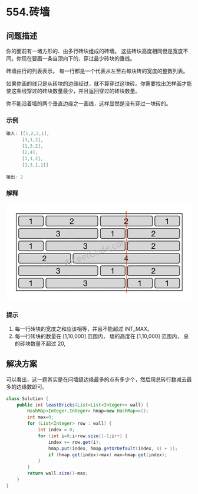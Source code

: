 # 554.砖墙

## 问题描述

你的面前有一堵方形的、由多行砖块组成的砖墙。 这些砖块高度相同但是宽度不同。你现在要画一条自顶向下的、穿过最少砖块的垂线。

砖墙由行的列表表示。 每一行都是一个代表从左至右每块砖的宽度的整数列表。

如果你画的线只是从砖块的边缘经过，就不算穿过这块砖。你需要找出怎样画才能使这条线穿过的砖块数量最少，并且返回穿过的砖块数量。

你不能沿着墙的两个垂直边缘之一画线，这样显然是没有穿过一块砖的。

### 示例

```c
输入: [[1,2,2,1],
      [3,1,2],
      [1,3,2],
      [2,4],
      [3,1,2],
      [1,3,1,1]]

输出: 2
```

### 解释

![brick_wall](brick_wall.png)

### 提示

1. 每一行砖块的宽度之和应该相等，并且不能超过 INT_MAX。  
2. 每一行砖块的数量在 [1,10,000] 范围内， 墙的高度在 [1,10,000] 范围内， 总的砖块数量不超过 20,

## 解决方案

可以看出，这一题其实是在问墙缝边缘最多的点有多少个，然后用总砖行数减去最多的边缘数即可。

```java
class Solution {
    public int leastBricks(List<List<Integer>> wall) {
        HashMap<Integer,Integer> hmap=new HashMap<>();
        int max=0;
        for (List<Integer> row : wall) {
            int index = 0;
            for (int i=0;i<row.size()-1;i++) {
                index += row.get(i);
                hmap.put(index, hmap.getOrDefault(index, 0) + 1);
                if (hmap.get(index)>max) max=hmap.get(index);
            }
        }
        return wall.size()-max;
    }
}
```
